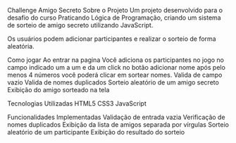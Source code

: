  Challenge Amigo Secreto
Sobre o Projeto
Um projeto desenvolvido para o desafio do curso Praticando Lógica de Programação, criando um sistema de sorteio de amigo secreto utilizando JavaScript.

Os usuários podem adicionar participantes e realizar o sorteio de forma aleatória.

 Como jogar 
Ao entrar na pagina 
Você adiciona os participantes no jogo no campo indicado um a um e  da um click no botão adicionar nome  após pelo menos 4 números  você poderá clicar em sortear nomes. 
Valida de campo vazio
Valida de nomes duplicados
Sorteio aleatório de um amigo secreto
Exibição do amigo sorteado na tela

Tecnologias Utilizadas
HTML5 CSS3 JavaScript

Funcionalidades Implementadas
Validação de entrada vazia
Verificação de nomes duplicados
Exibição da lista de amigos separada por vírgulas
Sorteio aleatório de um participante
Exibição do resultado do sorteio
